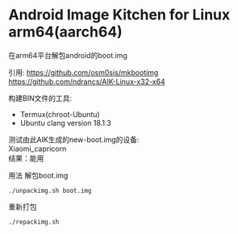 # Android Image Kitchen for Linux arm64(aarch64)
在arm64平台解包android的boot.img

引用:
https://github.com/osm0sis/mkbootimg
https://github.com/ndrancs/AIK-Linux-x32-x64

构建BIN文件的工具:
- Termux(chroot-Ubuntu)
- Ubuntu clang version 18.1.3

测试由此AIK生成的new-boot.img的设备:   
Xiaomi_capricorn    
结果：能用

用法
解包boot.img    
```
./unpackimg.sh boot.img
```

重新打包
```
./repackimg.sh
```
